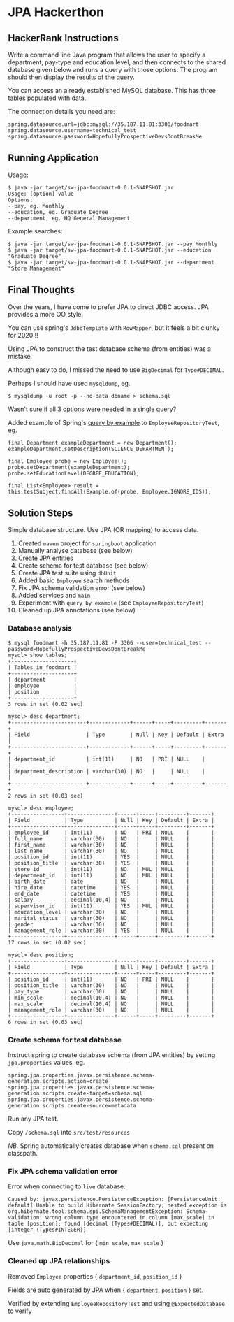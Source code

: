 # JPA Hackerthon

## HackerRank Instructions

Write a command line Java program that allows the user to specify a department, pay-type and education level, and then connects to the shared database given below and runs a query with those options. The program should then display the results of the query.

You can access an already established MySQL database. This has three tables populated with data.

The connection details you need are:

```
spring.datasource.url=jdbc:mysql://35.187.11.81:3306/foodmart
spring.datasource.username=technical_test
spring.datasource.password=HopefullyProspectiveDevsDontBreakMe
```


## Running Application

Usage:

```
$ java -jar target/sw-jpa-foodmart-0.0.1-SNAPSHOT.jar
Usage: [option] value
Options:
--pay, eg. Monthly
--education, eg. Graduate Degree
--department, eg. HQ General Management
```

Example searches:

```
$ java -jar target/sw-jpa-foodmart-0.0.1-SNAPSHOT.jar --pay Monthly
$ java -jar target/sw-jpa-foodmart-0.0.1-SNAPSHOT.jar --education "Graduate Degree"
$ java -jar target/sw-jpa-foodmart-0.0.1-SNAPSHOT.jar --department "Store Management"
```

## Final Thoughts

Over the years, I have come to prefer JPA to direct JDBC access. JPA provides a more OO style.

You can use spring's `JdbcTemplate` with `RowMapper`, but it feels a bit clunky for 2020 !!

Using JPA to construct the test database schema (from entities) was a mistake.

Although easy to do, I missed the need to use `BigDecimal` for `Type#DECIMAL`.

Perhaps I should have used `mysqldump`, eg.

```
$ mysqldump -u root -p --no-data dbname > schema.sql
```

Wasn't sure if all 3 options were needed in a single query?

Added example of Spring's [query by example](https://www.baeldung.com/spring-data-query-by-example) to `EmployeeRepositoryTest`, eg.

```
final Department exampleDepartment = new Department();
exampleDepartment.setDescription(SCIENCE_DEPARTMENT);

final Employee probe = new Employee();
probe.setDepartment(exampleDepartment);
probe.setEducationLevel(DEGREE_EDUCATION);

final List<Employee> result = this.testSubject.findAll(Example.of(probe, Employee.IGNORE_IDS));
```

## Solution Steps

Simple database structure. Use JPA (OR mapping) to access data.

1. Created `maven` project for `springboot` application
1. Manually analyse database (see below)
1. Create JPA entities
1. Create schema for test database (see below)
1. Create JPA test suite using `dbUnit`
1. Added basic `Employee` search methods
1. Fix JPA schema validation error (see below)
1. Added services and `main`
1. Experiment with `query by example` (see `EmployeeRepositoryTest`)
1. Cleaned up JPA annotations (see below)

### Database analysis

```
$ mysql foodmart -h 35.187.11.81 -P 3306 --user=technical_test --password=HopefullyProspectiveDevsDontBreakMe
mysql> show tables;
+--------------------+
| Tables_in_foodmart |
+--------------------+
| department         |
| employee           |
| position           |
+--------------------+
3 rows in set (0.02 sec)

mysql> desc department;
+------------------------+-------------+------+-----+---------+-------+
| Field                  | Type        | Null | Key | Default | Extra |
+------------------------+-------------+------+-----+---------+-------+
| department_id          | int(11)     | NO   | PRI | NULL    |       |
| department_description | varchar(30) | NO   |     | NULL    |       |
+------------------------+-------------+------+-----+---------+-------+
2 rows in set (0.03 sec)

mysql> desc employee;
+-----------------+---------------+------+-----+---------+-------+
| Field           | Type          | Null | Key | Default | Extra |
+-----------------+---------------+------+-----+---------+-------+
| employee_id     | int(11)       | NO   | PRI | NULL    |       |
| full_name       | varchar(30)   | NO   |     | NULL    |       |
| first_name      | varchar(30)   | NO   |     | NULL    |       |
| last_name       | varchar(30)   | NO   |     | NULL    |       |
| position_id     | int(11)       | YES  |     | NULL    |       |
| position_title  | varchar(30)   | YES  |     | NULL    |       |
| store_id        | int(11)       | NO   | MUL | NULL    |       |
| department_id   | int(11)       | NO   | MUL | NULL    |       |
| birth_date      | date          | NO   |     | NULL    |       |
| hire_date       | datetime      | YES  |     | NULL    |       |
| end_date        | datetime      | YES  |     | NULL    |       |
| salary          | decimal(10,4) | NO   |     | NULL    |       |
| supervisor_id   | int(11)       | YES  | MUL | NULL    |       |
| education_level | varchar(30)   | NO   |     | NULL    |       |
| marital_status  | varchar(30)   | NO   |     | NULL    |       |
| gender          | varchar(30)   | NO   |     | NULL    |       |
| management_role | varchar(30)   | YES  |     | NULL    |       |
+-----------------+---------------+------+-----+---------+-------+
17 rows in set (0.02 sec)
 
mysql> desc position;
+-----------------+---------------+------+-----+---------+-------+
| Field           | Type          | Null | Key | Default | Extra |
+-----------------+---------------+------+-----+---------+-------+
| position_id     | int(11)       | NO   | PRI | NULL    |       |
| position_title  | varchar(30)   | NO   |     | NULL    |       |
| pay_type        | varchar(30)   | NO   |     | NULL    |       |
| min_scale       | decimal(10,4) | NO   |     | NULL    |       |
| max_scale       | decimal(10,4) | NO   |     | NULL    |       |
| management_role | varchar(30)   | NO   |     | NULL    |       |
+-----------------+---------------+------+-----+---------+-------+
6 rows in set (0.03 sec)
```

### Create schema for test database

Instruct spring to create database schema (from JPA entities) by setting `jpa.properties` values, eg.

```
spring.jpa.properties.javax.persistence.schema-generation.scripts.action=create
spring.jpa.properties.javax.persistence.schema-generation.scripts.create-target=schema.sql
spring.jpa.properties.javax.persistence.schema-generation.scripts.create-source=metadata
```

Run any JPA test.

Copy `/schema.sql` into `src/test/resources`

*NB.* Spring automatically creates database when `schema.sql` present on classpath.

### Fix JPA schema validation error

Error when connecting to `live` database:

```
Caused by: javax.persistence.PersistenceException: [PersistenceUnit: default] Unable to build Hibernate SessionFactory; nested exception is org.hibernate.tool.schema.spi.SchemaManagementException: Schema-validation: wrong column type encountered in column [max_scale] in table [position]; found [decimal (Types#DECIMAL)], but expecting [integer (Types#INTEGER)]
```

Use `java.math.BigDecimal` for { `min_scale`, `max_scale` }

### Cleaned up JPA relationships

Removed `Employee` properties { `department_id`, `position_id` }

Fields are auto generated by JPA when { `department`, `position` } set.

Verified by extending `EmployeeRepositoryTest` and using `@ExpectedDatabase` to verify

